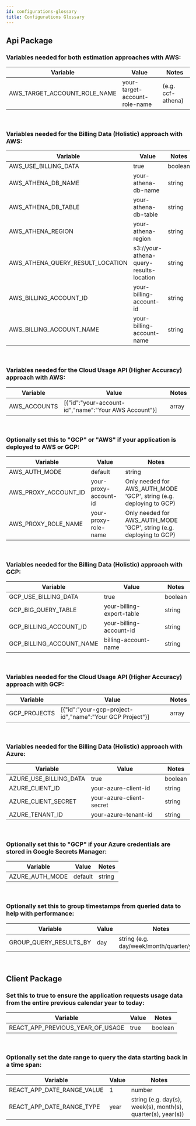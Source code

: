 ```yaml
---
id: configurations-glossary
title: Configurations Glossary
---
```


## Api Package

### Variables needed for both estimation approaches with AWS:

| Variable                     | Value                         | Notes             |
| ---------------------------- | ----------------------------- | ----------------- |
| AWS_TARGET_ACCOUNT_ROLE_NAME | your-target-account-role-name | (e.g. ccf-athena) |

<br/>

### Variables needed for the Billing Data (Holistic) approach with AWS:

| Variable                         | Value                                   | Notes   |
| -------------------------------- | --------------------------------------- | ------- |
| AWS_USE_BILLING_DATA             | true                                    | boolean |
| AWS_ATHENA_DB_NAME               | your-athena-db-name                     | string  |
| AWS_ATHENA_DB_TABLE              | your-athena-db-table                    | string  |
| AWS_ATHENA_REGION                | your-athena-region                      | string  |
| AWS_ATHENA_QUERY_RESULT_LOCATION | s3://your-athena-query-results-location | string  |
| AWS_BILLING_ACCOUNT_ID           | your-billing-account-id                 | string  |
| AWS_BILLING_ACCOUNT_NAME         | your-billing-account-name               | string  |

<br/>

### Variables needed for the Cloud Usage API (Higher Accuracy) approach with AWS:

| Variable     | Value                                                | Notes |
| ------------ | ---------------------------------------------------- | ----- |
| AWS_ACCOUNTS | [{"id":"your-account-id","name":"Your AWS Account"}] | array |

<br/>

### Optionally set this to "GCP" or "AWS" if your application is deployed to AWS or GCP:

| Variable             | Value                 | Notes                                                               |
| -------------------- | --------------------- | ------------------------------------------------------------------- |
| AWS_AUTH_MODE        | default               | string                                                              |
| AWS_PROXY_ACCOUNT_ID | your-proxy-account-id | Only needed for AWS_AUTH_MODE 'GCP', string (e.g. deploying to GCP) |
| AWS_PROXY_ROLE_NAME  | your-proxy-role-name  | Only needed for AWS_AUTH_MODE 'GCP', string (e.g. deploying to GCP) |

<br/>

### Variables needed for the Billing Data (Holistic) approach with GCP:

| Variable                 | Value                     | Notes   |
| ------------------------ | ------------------------- | ------- |
| GCP_USE_BILLING_DATA     | true                      | boolean |
| GCP_BIG_QUERY_TABLE      | your-billing-export-table | string  |
| GCP_BILLING_ACCOUNT_ID   | your-billing-account-id   | string  |
| GCP_BILLING_ACCOUNT_NAME | billing-account-name      | string  |

<br/>

### Variables needed for the Cloud Usage API (Higher Accuracy) approach with GCP:

| Variable     | Value                                                    | Notes |
| ------------ | -------------------------------------------------------- | ----- |
| GCP_PROJECTS | [{"id":"your-gcp-project-id","name":"Your GCP Project"}] | array |

<br/>

### Variables needed for the Billing Data (Holistic) approach with Azure:

| Variable               | Value                    | Notes   |
| ---------------------- | ------------------------ | ------- |
| AZURE_USE_BILLING_DATA | true                     | boolean |
| AZURE_CLIENT_ID        | your-azure-client-id     | string  |
| AZURE_CLIENT_SECRET    | your-azure-client-secret | string  |
| AZURE_TENANT_ID        | your-azure-tenant-id     | string  |

<br/>

### Optionally set this to "GCP" if your Azure credentials are stored in Google Secrets Manager:

| Variable        | Value   | Notes  |
| --------------- | ------- | ------ |
| AZURE_AUTH_MODE | default | string |

<br/>

### Optionally set this to group timestamps from queried data to help with performance:

| Variable               | Value | Notes                                     |
| ---------------------- | ----- | ----------------------------------------- |
| GROUP_QUERY_RESULTS_BY | day   | string (e.g. day/week/month/quarter/year) |

<br/>

## Client Package

### Set this to true to ensure the application requests usage data from the entire previous calendar year to today:

| Variable                         | Value | Notes   |
| -------------------------------- | ----- | ------- |
| REACT_APP_PREVIOUS_YEAR_OF_USAGE | true  | boolean |

<br/>

### Optionally set the date range to query the data starting back in a time span:

| Variable                   | Value | Notes                                                        |
| -------------------------- | ----- | ------------------------------------------------------------ |
| REACT_APP_DATE_RANGE_VALUE | 1     | number                                                       |
| REACT_APP_DATE_RANGE_TYPE  | year  | string (e.g. day(s), week(s), month(s), quarter(s), year(s)) |
